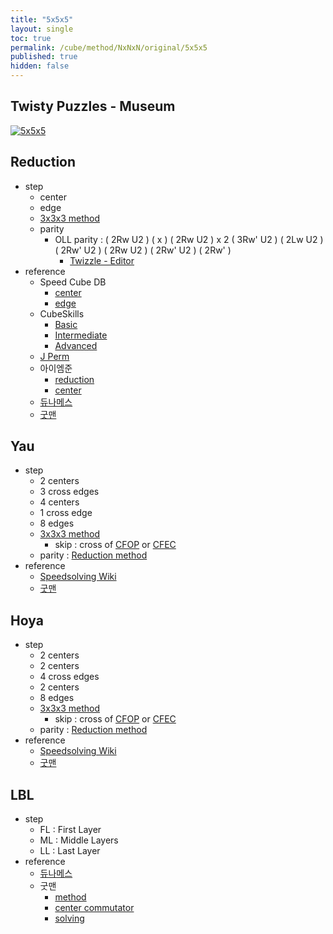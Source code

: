 ```yaml
---
title: "5x5x5"
layout: single
toc: true
permalink: /cube/method/NxNxN/original/5x5x5
published: true
hidden: false
---
```


<head>
  <base target="_blank">
</head>



## Twisty Puzzles - Museum

<a href="https://twistypuzzles.com/app/museum/museum_showitem.php?pkey=268">
  <img alt="5x5x5" src="https://twistypuzzles.com/museum/large/00268-02.jpg">
</a>



## Reduction

- step
  - center
  - edge
  - [3x3x3 method](/cube/method/NxNxN/original/3x3x3)
  - parity
    - OLL parity : ( 2Rw U2 ) ( x ) ( 2Rw U2 ) x 2 ( 3Rw' U2 ) ( 2Lw U2 ) ( 2Rw' U2 ) ( 2Rw U2 ) ( 2Rw' U2 ) ( 2Rw' )
      - [Twizzle - Editor](https://alpha.twizzle.net/edit/?puzzle=5x5x5&stickering=OLL&setup-anchor=end&alg=%282Rw+U2%27%29+x+%282Rw+U2%27%292+%283Rw%27+U2%27%29+%282Lw+U2%27%29+%282Rw%27+U2%27%29+%282Rw+U2%27%29+%282Rw%27+U2%27%29+2Rw%27)
- reference
  - Speed Cube DB
    - [center](https://speedcubedb.com/a/5x5/L2C)
    - [edge](https://speedcubedb.com/a/5x5/L2E)
  - CubeSkills
    - [Basic](https://www.cubeskills.com/tutorials/beginners-method-for-solving-the-5x5-cube)
    - [Intermediate](https://www.cubeskills.com/tutorials/intermediate-5x5-tips-and-techniques)
    - [Advanced](https://www.cubeskills.com/tutorials/advanced-5x5-tips-and-techniques)
  - [J Perm](https://jperm.net/5x5)
  - 아이엠준
    - [reduction](https://youtu.be/wU1Gj2ruEIQ)
    - [center](https://youtu.be/4ViuGBx14zg)
  - [듀나메스](https://youtu.be/OQ9MCWMD7zE)
  - [굿맨](https://youtu.be/mDoJl1twvVc)



## Yau

- step
  - 2 centers
  - 3 cross edges
  - 4 centers
  - 1 cross edge
  - 8 edges
  - [3x3x3 method](/cube/method/NxNxN/original/3x3x3)
    - skip : cross of [CFOP](/cube/method/NxNxN/original/3x3x3#cfop) or [CFEC](/cube/method/NxNxN/original/3x3x3#cfec)
  - parity : [Reduction method](#reduction)
- reference
  - [Speedsolving Wiki](https://www.speedsolving.com/wiki/index.php/Yau_method)
  - [굿맨](https://youtu.be/lAIrPuvfBQ0)



## Hoya

- step
  - 2 centers
  - 2 centers
  - 4 cross edges
  - 2 centers
  - 8 edges
  - [3x3x3 method](/cube/method/NxNxN/original/3x3x3)
    - skip : cross of [CFOP](/cube/method/NxNxN/original/3x3x3#cfop) or [CFEC](/cube/method/NxNxN/original/3x3x3#cfec)
  - parity : [Reduction method](#reduction)
- reference
  - [Speedsolving Wiki](https://www.speedsolving.com/wiki/index.php/Hoya_method)
  - [굿맨](https://youtu.be/lAIrPuvfBQ0)



## LBL

- step
  - FL : First Layer
  - ML : Middle Layers
  - LL : Last Layer
- reference
  - [듀나메스](https://youtu.be/4L8V0ImnKkM)
  - 굿맨
    - [method](https://youtu.be/D_UYYz_OwOM)
    - [center commutator](https://youtu.be/HsUH_K_921w)
    - [solving](https://youtu.be/83hweP2SNwg)
